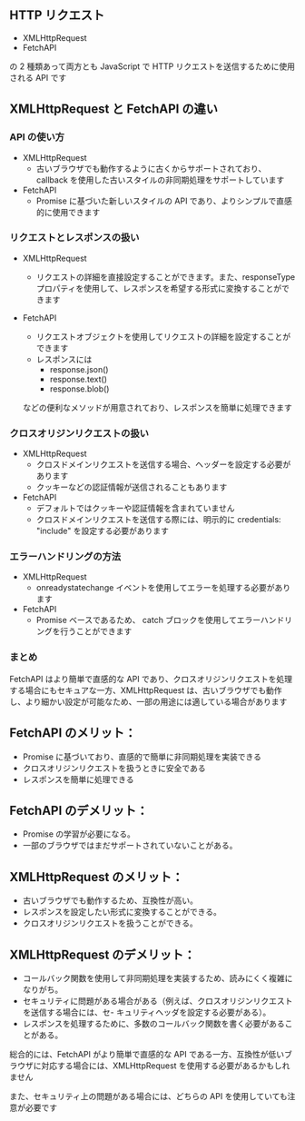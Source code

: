 ## HTTP リクエスト

- XMLHttpRequest
- FetchAPI

の 2 種類あって両方とも JavaScript で HTTP リクエストを送信するために使用される API です

## XMLHttpRequest と FetchAPI の違い

### API の使い方

- XMLHttpRequest
  - 古いブラウザでも動作するように古くからサポートされており、callback を使用した古いスタイルの非同期処理をサポートしています
- FetchAPI
  - Promise に基づいた新しいスタイルの API であり、よりシンプルで直感的に使用できます

### リクエストとレスポンスの扱い

- XMLHttpRequest
  - リクエストの詳細を直接設定することができます。また、responseType プロパティを使用して、レスポンスを希望する形式に変換することができます
- FetchAPI

  - リクエストオブジェクトを使用してリクエストの詳細を設定することができます
  - レスポンスには
    - response.json()
    - response.text()
    - response.blob()

  などの便利なメソッドが用意されており、レスポンスを簡単に処理できます

### クロスオリジンリクエストの扱い

- XMLHttpRequest
  - クロスドメインリクエストを送信する場合、ヘッダーを設定する必要があります
  - クッキーなどの認証情報が送信されることもあります
- FetchAPI
  - デフォルトではクッキーや認証情報を含まれていません
  - クロスドメインリクエストを送信する際には、明示的に credentials: "include" を設定する必要があります

### エラーハンドリングの方法

- XMLHttpRequest
  - onreadystatechange イベントを使用してエラーを処理する必要があります
- FetchAPI
  - Promise ベースであるため、 catch ブロックを使用してエラーハンドリングを行うことができます

### まとめ

FetchAPI はより簡単で直感的な API であり、クロスオリジンリクエストを処理する場合にもセキュアな一方、XMLHttpRequest は、古いブラウザでも動作し、より細かい設定が可能なため、一部の用途には適している場合があります

## FetchAPI のメリット：

- Promise に基づいており、直感的で簡単に非同期処理を実装できる
- クロスオリジンリクエストを扱うときに安全である
- レスポンスを簡単に処理できる

## FetchAPI のデメリット：

- Promise の学習が必要になる。
- 一部のブラウザではまだサポートされていないことがある。

## XMLHttpRequest のメリット：

- 古いブラウザでも動作するため、互換性が高い。
- レスポンスを設定したい形式に変換することができる。
- クロスオリジンリクエストを扱うことができる。

## XMLHttpRequest のデメリット：

- コールバック関数を使用して非同期処理を実装するため、読みにくく複雑になりがち。
- セキュリティに問題がある場合がある（例えば、クロスオリジンリクエストを送信する場合には、セ- キュリティヘッダを設定する必要がある）。
- レスポンスを処理するために、多数のコールバック関数を書く必要があることがある。

総合的には、FetchAPI がより簡単で直感的な API である一方、互換性が低いブラウザに対応する場合には、XMLHttpRequest を使用する必要があるかもしれません

また、セキュリティ上の問題がある場合には、どちらの API を使用していても注意が必要です
